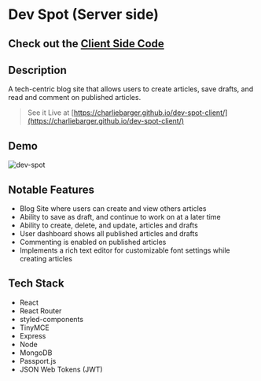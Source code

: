 # Dev Spot (Server side)

## Check out the [Client Side Code](https://github.com/charliebarger/Dev-Spot-Client1)

## Description

A tech-centric blog site that allows users to create articles, save drafts, and read and comment on published articles.

> See it Live at [https://charliebarger.github.io/dev-spot-client/](https://charliebarger.github.io/dev-spot-client/)

## Demo

![dev-spot](https://user-images.githubusercontent.com/72449213/164544004-d346bf17-01eb-459d-8f3d-d6e2ea6ec76a.gif)

## Notable Features

- Blog Site where users can create and view others articles
- Ability to save as draft, and continue to work on at a later time
- Ability to create, delete, and update, articles and drafts
- User dashboard shows all published articles and drafts
- Commenting is enabled on published articles
- Implements a rich text editor for customizable font settings while creating articles

## Tech Stack

- React
- React Router
- styled-components
- TinyMCE
- Express
- Node
- MongoDB
- Passport.js
- JSON Web Tokens (JWT)
